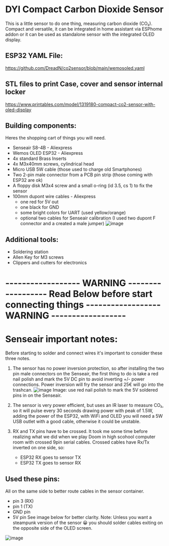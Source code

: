 # DYI Compact Carbon Dioxide Sensor
This is a little sensor to do one thing, measuring carbon dioxide (CO₂).
Compact and versatile, it can be integrated in home assistant via ESPhome addon or it can be used as standalone sensor with the integrated OLED display.

## ESP32 YAML File:
https://github.com/DreadN/co2sensor/blob/main/wemosoled.yaml

## STL files to print Case, cover and sensor internal locker
https://www.printables.com/model/1319180-compact-co2-sensor-with-oled-display

## Building components:
Heres the shopping cart of things you will need.

- Senseair S8-4B - Aliexpress
- Wemos OLED ESP32 - Aliexpress
- 4x standard Brass Inserts
- 4x M3x40mm screws, cylindrical head
- Micro USB 5W cable (those used to charge old Smartphones)
- Two 2-pin male connector from a PCB pin strip (those coming with ESP32 are ok)
- A floppy disk M3x4 screw and a small o-ring (id 3.5, cs 1) to fix the sensor
- 100mm dupont wire cables - Aliexpress
   - one red for 5V out
   - one black for GND
   - some bright colors for UART (used yellow/orange)
   - optional two cables for Senseair calibration (I used two dupont F connector and a created a male jumper)
    ![image](https://github.com/user-attachments/assets/e499864b-d731-47f4-9980-1e78b6d4d0ac)

 

## Additional tools:
- Soldering station
- Allen Key for M3 screws
- Clippers and cutters for electronics

# ------------------ WARNING ------------------ Read Below before start connecting things ------------------ WARNING ------------------

# Senseair important notes:
Before starting to solder and connect wires it's important to consider these three notes.

1. The sensor has no power inversion protection, so after installing the two pin male connectors on the Senseair, the first thing to do is take a red nail polish and mark the 5V DC pin to avoid inverting +/- power connections. Power inversion will fry the sensor and 25€ will go into the trashcan.
    ![image](https://github.com/user-attachments/assets/74b9426b-9bd1-4497-9c15-85780cb7b134)
    Image: use red nail polish to mark the 5V soldered pins in on the Senseair.
 
2. The sensor is very power efficient, but uses an IR laser to measure CO₂,  so it will pulse every 30 seconds drawing power with peak of 1.5W, adding the power of the ESP32, with WiFi and OLED you will need a 5W USB outlet with a good cable, otherwise it could be unstable.
 
3. RX and TX pins have to be crossed. It took me some time before realizing what we did when we play Doom in high scohool computer room with crossed 9pin serial cables.
Crossed cables have Rx/Tx inverted on one side, so:
    - ESP32 RX goes to sensor TX
    - ESP32 TX goes to sensor RX
 

## Used these pins:
All on the same side to better route cables in the sensor container.
- pin 3 (RX)
- pin 1 (TX)
- GND pin
- 5V pin
See image below for better clarity.
Note: Unless you want a steampunk version of the sensor 😀 you should solder cables exiting on the opposite side of the OLED screen.
 
![image](https://github.com/user-attachments/assets/b7f072cb-ede2-422c-9b27-583f4704a5c2)
